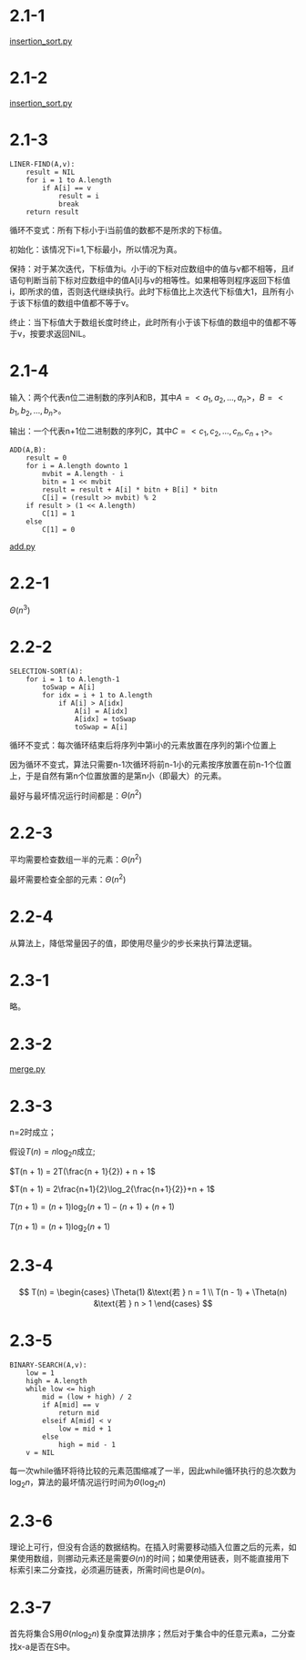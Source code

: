 # 2.1-1

[insertion_sort.py](../Function/Sort/insertion_sort.py)

# 2.1-2

[insertion_sort.py](./insertion_sort1.py)

# 2.1-3

```
LINER-FIND(A,v):
    result = NIL
    for i = 1 to A.length
        if A[i] == v
            result = i
            break
    return result
```

循环不变式：所有下标小于i当前值的数都不是所求的下标值。

初始化：该情况下i=1,下标最小，所以情况为真。

保持：对于某次迭代，下标值为i。小于i的下标对应数组中的值与v都不相等，且if语句判断当前下标对应数组中的值A[i]与v的相等性。如果相等则程序返回下标值i，即所求的值，否则迭代继续执行。此时下标值比上次迭代下标值大1，且所有小于该下标值的数组中值都不等于v。

终止：当下标值大于数组长度时终止，此时所有小于该下标值的数组中的值都不等于v，按要求返回NIL。

# 2.1-4

输入：两个代表n位二进制数的序列A和B，其中$A=<a_1,a_2,…,a_n>$，$B=<b_1,b_2,…,b_n>$。

输出：一个代表n+1位二进制数的序列C，其中$C=<c_1,c_2,…,c_n,c_{n+1}>$。

```
ADD(A,B):
    result = 0
    for i = A.length downto 1
        mvbit = A.length - i
        bitn = 1 << mvbit
        result = result + A[i] * bitn + B[i] * bitn
        C[i] = (result >> mvbit) % 2
    if result > (1 << A.length)
        C[1] = 1
    else
        C[1] = 0
```

[add.py](./add.py)

# 2.2-1

$\Theta({n^3})$

# 2.2-2

```
SELECTION-SORT(A):
    for i = 1 to A.length-1
        toSwap = A[i]
        for idx = i + 1 to A.length
            if A[i] > A[idx]
                A[i] = A[idx]
                A[idx] = toSwap
                toSwap = A[i]
```

循环不变式：每次循环结束后将序列中第i小的元素放置在序列的第i个位置上

因为循环不变式，算法只需要n-1次循环将前n-1小的元素按序放置在前n-1个位置上，于是自然有第n个位置放置的是第n小（即最大）的元素。

最好与最坏情况运行时间都是：$\Theta({n^2})$

# 2.2-3

平均需要检查数组一半的元素：$\Theta({n^2})$

最坏需要检查全部的元素：$\Theta({n^2})$

# 2.2-4

从算法上，降低常量因子的值，即使用尽量少的步长来执行算法逻辑。

# 2.3-1

略。

# 2.3-2

[merge.py](./merge.py)

# 2.3-3

n=2时成立；

假设$T(n)=n\log_2{n}$成立;

$T(n + 1) = 2T(\frac{n + 1}{2}) + n + 1$

$T(n + 1) = 2\frac{n+1}{2}\log_2{\frac{n+1}{2}}+n + 1$

$T(n + 1) = (n + 1)\log_2{(n+1)} - (n + 1) + (n + 1)$

$T(n + 1) = (n + 1)\log_2{(n+1)}$

# 2.3-4

$$
T(n) = \begin{cases}
   \Theta(1) &\text{若 } n = 1 \\
   T(n - 1) + \Theta(n) &\text{若 } n > 1
\end{cases}
$$

# 2.3-5

```
BINARY-SEARCH(A,v):
    low = 1
    high = A.length
    while low <= high
        mid = (low + high) / 2
        if A[mid] == v
            return mid
        elseif A[mid] < v
            low = mid + 1
        else 
            high = mid - 1
    v = NIL
```

每一次while循环将待比较的元素范围缩减了一半，因此while循环执行的总次数为$\log_2{n}$，算法的最坏情况运行时间为$\Theta{(\log_2{n})}$

# 2.3-6

理论上可行，但没有合适的数据结构。在插入时需要移动插入位置之后的元素，如果使用数组，则挪动元素还是需要$\Theta{(n)}$的时间；如果使用链表，则不能直接用下标索引来二分查找，必须遍历链表，所需时间也是$\Theta{(n)}$。

# 2.3-7

首先将集合S用$\Theta{(n\log_2{n})}$复杂度算法排序；然后对于集合中的任意元素a，二分查找x-a是否在S中。